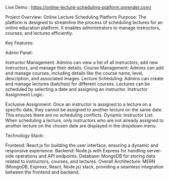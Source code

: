 Live Demo : https://online-lecture-scheduling-platform.onrender.com/

Project Overview: Online Lecture Scheduling Platform
Purpose:
The platform is designed to streamline the process of scheduling lectures for an online education platform. It enables administrators to manage instructors, courses, and lectures efficiently.

Key Features:

Admin Panel:

Instructor Management: Admins can view a list of all instructors, add new instructors, and manage their details.
Course Management: Admins can add and manage courses, including details like the course name, level, description, and associated images.
Lecture Scheduling: Admins can create and manage lectures (batches) for different courses. Lectures can be scheduled by selecting a date and assigning an instructor.
Instructor Assignment Logic:

Exclusive Assignment: Once an instructor is assigned to a lecture on a specific date, they cannot be assigned to another lecture on the same date. This ensures there are no scheduling conflicts.
Dynamic Instructor List: When scheduling a lecture, only instructors who are not already assigned to another lecture on the chosen date are displayed in the dropdown menu.

Technology Stack:

Frontend: React.js for building the user interface, ensuring a dynamic and responsive experience.
Backend: Node.js with Express for handling server-side operations and API endpoints.
Database: MongoDB for storing data related to instructors, courses, and lectures.
Overall Architecture: MERN (MongoDB, Express, React, Node.js) stack, providing a seamless integration between the frontend and backend.
